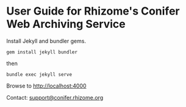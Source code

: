 # User Guide for Rhizome's Conifer Web Archiving Service

Install Jekyll and bundler gems.
```
gem install jekyll bundler
```
then

```
bundle exec jekyll serve
```

Browse to [http://localhost:4000](http://localhost:4000)

Contact: [support@conifer.rhizome.org](mailto:support@conifer.rhizome.org)
